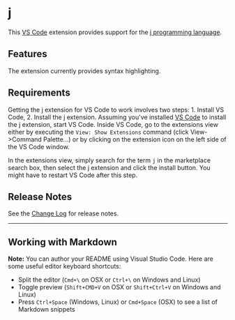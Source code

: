 # j

This [VS Code](https://code.visualstudio.com) extension provides support for the [j programming language](http://www.jsoftware.com/).

## Features

The extension currently provides syntax highlighting.

<!-- \!\[syntax highlighting\]\(images/feature-x.png\) -->

## Requirements

Getting the j extension for VS Code to work involves two steps: 1.
Install VS Code, 2. Install the j extension.
Assuming you've installed [VS Code](https://code.visualstudio.com/) to install the j extension, start VS Code. Inside VS Code, go to the extensions view either by
executing the ``View: Show Extensions`` command (click View->Command Palette...)
or by clicking on the extension icon on the left side of the VS Code
window.

In the extensions view, simply search for the term ``j`` in the marketplace
search box, then select the j extension and click the install button.
You might have to restart VS Code after this step.

## Release Notes

See the [Change Log](CHANGELOG.md) for release notes.

-----------------------------------------------------------------------------------------------------------

## Working with Markdown

**Note:** You can author your README using Visual Studio Code.  Here are some useful editor keyboard shortcuts:

* Split the editor (`Cmd+\` on OSX or `Ctrl+\` on Windows and Linux)
* Toggle preview (`Shift+CMD+V` on OSX or `Shift+Ctrl+V` on Windows and Linux)
* Press `Ctrl+Space` (Windows, Linux) or `Cmd+Space` (OSX) to see a list of Markdown snippets
